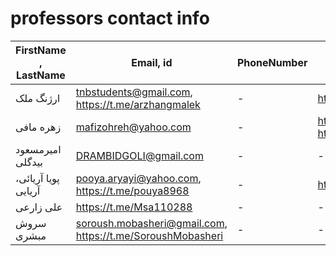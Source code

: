 # professors contact info
| FirstName , LastName | Email, id | PhoneNumber | Telegram Ch | description |  
| --------- | ----- | ----------- | ----------- | ----------- |
| ارژنگ ملک | tnbstudents@gmail.com, https://t.me/arzhangmalek | - | https://t.me/tnb_students | - |
| زهره مافی | mafizohreh@yahoo.com | - | https://t.me/ProjectMafi , https://t.me/MafiProjectChat | -  |  
| امیرمسعود بیدگلی | DRAMBIDGOLI@gmail.com | - | - | - |  
| پویا آریائی، آریایی | pooya.aryayi@yahoo.com, https://t.me/pouya8968 | - | https://t.me/operatingsystem1400tehranshomal | - |  
| علی زارعی | https://t.me/Msa110288 | - | - | - |  
| سروش مبشری | soroush.mobasheri@gmail.com, https://t.me/SoroushMobasheri | - | - | https://www.linkedin.com/in/mobasheri/ |  







<!-- | FirstName  | LastName | Email, id | PhoneNumber | Telegram Ch | description |   -->

